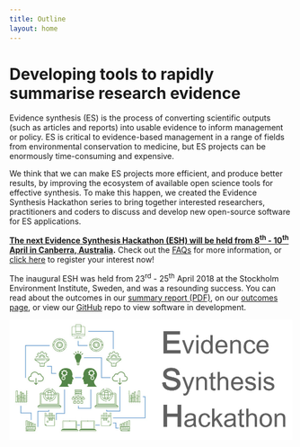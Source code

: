 ```yaml
---
title: Outline
layout: home
---
```

# Developing tools to rapidly summarise research evidence

Evidence synthesis (ES) is the process of converting scientific outputs (such as articles and reports) into usable evidence to inform management or policy. ES is critical to evidence-based management in a range of fields from environmental conservation to medicine, but ES projects can be enormously time-consuming and expensive.

We think that we can make ES projects more efficient, and produce better results, by improving the ecosystem of available open science tools for effective synthesis. To make this happen, we created the Evidence Synthesis Hackathon series to bring together interested researchers, practitioners and coders to discuss and develop new open-source software for ES applications.

<strong><a href="/pages/events/2019_04_canberra/home.html">The next Evidence Synthesis Hackathon (ESH) will be held from 8<sup>th</sup> - 10<sup>th</sup> April in Canberra, Australia</a>.</strong> Check out the <a href="/pages/events/2019_04_canberra/faq.html">FAQs</a> for more information, or <a href="/pages/events/2019_04_canberra/EoI.html">click here</a> to register your interest now!

The inaugural ESH was held from 23<sup>rd</sup> - 25<sup>th</sup> April 2018 at the Stockholm Environment Institute, Sweden, and was a resounding success. You can read about the outcomes in our <a href="/assets/docs/evidence-synthesis-hackathon-summary-report-2018.pdf" target="_blank" rel="noopener">summary report (PDF)</a>, on our <a href="/pages/events/2018_04_stockholm/home.html">outcomes page</a>, or view our <a href="https://github.com/ESHackathon" target="_blank" rel="noopener">GitHub</a> repo to view software in development.

<img src="/assets/images/logos/promo_image.jpg" alt="ESH"/>